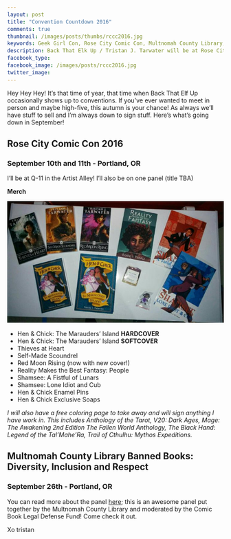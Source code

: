 ```yaml
---
layout: post
title: "Convention Countdown 2016"
comments: true
thumbnail: /images/posts/thumbs/rccc2016.jpg
keywords: Geek Girl Con, Rose City Comic Con, Multnomah County Library, Banned Books, Tristan J. Tarwater
description: Back That Elk Up / Tristan J. Tarwater will be at Rose City Comic Con, Geek Girl Con, and speaking at Multnomah Country Library's 'Banned Books' talk.
facebook_type:
facebook_image: /images/posts/rccc2016.jpg
twitter_image: 
---
```

Hey Hey Hey! It’s that time of year, that time when Back That Elf Up occasionally shows up to conventions. If you’ve ever wanted to meet in person and maybe high-five, this autumn is your chance! As always we’ll have stuff to sell and I’m always down to sign stuff. Here’s what’s going down in September!

## Rose City Comic Con 2016

### September 10th and 11th - Portland, OR
I’ll be at Q-11 in the Artist Alley! I’ll also be on one panel (title TBA)

**Merch**

![iwroteallthesethings](/images/posts/iwrotethis.jpg)

- Hen & Chick: The Marauders’ Island **HARDCOVER**
- Hen & Chick: The Marauders’ Island **SOFTCOVER**
- Thieves at Heart 
- Self-Made Scoundrel
- Red Moon Rising (now with new cover!)
- Reality Makes the Best Fantasy: People
- Shamsee: A Fistful of Lunars
- Shamsee: Lone Idiot and Cub
- Hen & Chick Enamel Pins
- Hen & Chick Exclusive Soaps

_I will also have a free coloring page to take away and will sign anything I have work in. This includes Anthology of the Tarot, V20: Dark Ages, Mage: The Awakening 2nd Edition The Fallen World Anthology, The Black Hand: Legend of the Tal’Mahe’Ra, Trail of Cthulhu: Mythos Expeditions._


## Multnomah County Library Banned Books: Diversity, Inclusion and Respect

### September 26th - Portland, OR
You can read more about the panel [here](https://multcolib.org/events/banned-books-diversity-inclusion-respect/62382); this is an awesome panel put together by the Multnomah County Library and moderated by the Comic Book Legal Defense Fund! Come check it out. 


Xo
tristan
